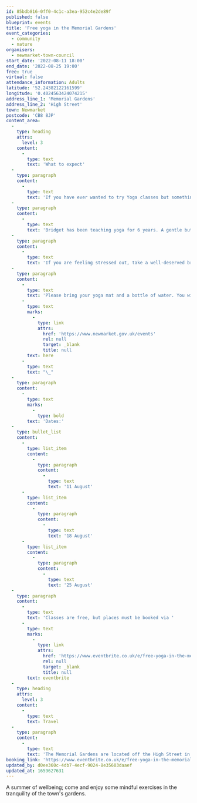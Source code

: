 ```yaml
---
id: 85bdb816-0ff0-4c1c-a3ea-952c4e2de89f
published: false
blueprint: events
title: 'Free yoga in the Memorial Gardens'
event_categories:
  - community
  - nature
organisers:
  - newmarket-town-council
start_date: '2022-08-11 18:00'
end_date: '2022-08-25 19:00'
free: true
virtual: false
attendance_information: Adults
latitude: '52.24382122161599'
longitude: '0.4024563424074215'
address_line_1: 'Memorial Gardens'
address_line_2: 'High Street'
town: Newmarket
postcode: 'CB8 8JP'
content_area:
  -
    type: heading
    attrs:
      level: 3
    content:
      -
        type: text
        text: 'What to expect'
  -
    type: paragraph
    content:
      -
        type: text
        text: 'If you have ever wanted to try Yoga classes but something has been holding you back, now’s your time to sign up.'
  -
    type: paragraph
    content:
      -
        type: text
        text: 'Bridget has been teaching yoga for 6 years. A gentle but strengthening flow yoga class, suitable for all levels. The class will include pranayama (breathing techniques), asana (postures), relaxation, meditation and mindfulness.'
  -
    type: paragraph
    content:
      -
        type: text
        text: 'If you are feeling stressed out, take a well-deserved break and see how the classes in the Memorial Gardens can benefit you.'
  -
    type: paragraph
    content:
      -
        type: text
        text: 'Please bring your yoga mat and a bottle of water. You will be asked to sign a disclaimer before taking part in yoga classes; a copy of the disclaimer and more information about the event, can be found '
      -
        type: text
        marks:
          -
            type: link
            attrs:
              href: 'https://www.newmarket.gov.uk/events'
              rel: null
              target: _blank
              title: null
        text: here
      -
        type: text
        text: "\_"
  -
    type: paragraph
    content:
      -
        type: text
        marks:
          -
            type: bold
        text: 'Dates:'
  -
    type: bullet_list
    content:
      -
        type: list_item
        content:
          -
            type: paragraph
            content:
              -
                type: text
                text: '11 August'
      -
        type: list_item
        content:
          -
            type: paragraph
            content:
              -
                type: text
                text: '18 August'
      -
        type: list_item
        content:
          -
            type: paragraph
            content:
              -
                type: text
                text: '25 August'
  -
    type: paragraph
    content:
      -
        type: text
        text: 'Classes are free, but places must be booked via '
      -
        type: text
        marks:
          -
            type: link
            attrs:
              href: 'https://www.eventbrite.co.uk/e/free-yoga-in-the-memorial-gardens-tickets-328067678257?aff=ebdssbdestsearch'
              rel: null
              target: _blank
              title: null
        text: eventbrite
  -
    type: heading
    attrs:
      level: 3
    content:
      -
        type: text
        text: Travel
  -
    type: paragraph
    content:
      -
        type: text
        text: 'The Memorial Gardens are located off the High Street in Newmarket. Newmarket has several public car parks and a bus service.'
booking_link: 'https://www.eventbrite.co.uk/e/free-yoga-in-the-memorial-gardens-tickets-328067678257?aff=ebdssbdestsearch'
updated_by: d0ee360c-4db7-4ecf-9024-8e35603daaef
updated_at: 1659627631
---
```

A summer of wellbeing; come and enjoy some mindful exercises in the tranquility of the town's gardens.